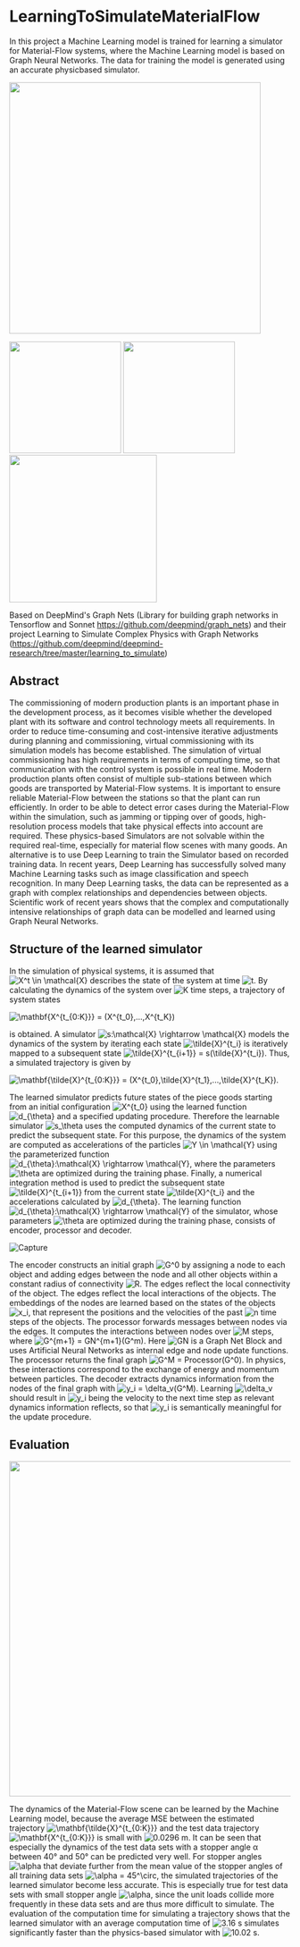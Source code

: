 # LearningToSimulateMaterialFlow
In this project a Machine Learning model is trained for learning a simulator for Material-Flow systems, where the Machine Learning model is based on Graph Neural Networks. The data for training the model is generated using an accurate physicbased simulator.

<img src="https://user-images.githubusercontent.com/63397065/154328745-03cefaf7-da0b-4547-a6eb-723be35ff510.PNG" width="450" /> 

<p float="left">
  <img src="https://user-images.githubusercontent.com/63397065/154323954-2132a131-3dad-4685-b478-ae35638c99bf.gif" width="200" />
  <img src="https://user-images.githubusercontent.com/63397065/154323543-fd61447a-6090-4ab4-80df-0e62b98c8bb3.gif" width="200" /> 
  <img src="https://user-images.githubusercontent.com/63397065/154446452-ef8398f6-7d25-4b6d-8787-f83e6b807375.gif" width="264" /> 
  
Based on DeepMind's Graph Nets (Library for building graph networks in Tensorflow and Sonnet https://github.com/deepmind/graph_nets) and their project Learning to Simulate Complex Physics with Graph Networks (https://github.com/deepmind/deepmind-research/tree/master/learning_to_simulate)

## Abstract
  
The commissioning of modern production plants is an important phase in the development process, as it becomes visible whether the developed plant with its software
and control technology meets all requirements. In order to reduce time-consuming
and cost-intensive iterative adjustments during planning and commissioning, virtual
commissioning with its simulation models has become established. The simulation
of virtual commissioning has high requirements in terms of computing time, so that
communication with the control system is possible in real time.
Modern production plants often consist of multiple sub-stations between which goods
are transported by Material-Flow systems. It is important to ensure reliable Material-Flow
between the stations so that the plant can run efficiently. In order to be able to detect
error cases during the Material-Flow within the simulation, such as jamming or tipping
over of goods, high-resolution process models that take physical effects into account are
required.
These physics-based Simulators are not solvable within the required real-time, especially for material flow scenes with many goods. An alternative is to use Deep Learning
to train the Simulator based on recorded training data. In recent years, Deep Learning
has successfully solved many Machine Learning tasks such as image classification and
speech recognition.
In many Deep Learning tasks, the data can be represented as a graph with complex
relationships and dependencies between objects. Scientific work of recent years shows
that the complex and computationally intensive relationships of graph data can be
modelled and learned using Graph Neural Networks.
  
## Structure of the learned simulator

In the simulation of physical systems, it is assumed that <img src="https://latex.codecogs.com/svg.image?X^t&space;\in&space;\mathcal{X}" title="X^t \in \mathcal{X}" /> describes the state of the system at time <img src="https://latex.codecogs.com/svg.image?t" title="t" />. By calculating the dynamics of the system over <img src="https://latex.codecogs.com/svg.image?K" title="K" /> time steps, a trajectory of system states 
  
<img src="https://latex.codecogs.com/svg.image?\mathbf{X^{t_{0:K}}}&space;=&space;(X^{t_0},...,X^{t_K})" title="\mathbf{X^{t_{0:K}}} = (X^{t_0},...,X^{t_K})" /> 
  
is obtained. A simulator <img src="https://latex.codecogs.com/svg.image?s:\mathcal{X}&space;\rightarrow&space;\mathcal{X}" title="s:\mathcal{X} \rightarrow \mathcal{X}" /> models the dynamics of the system by iterating each state <img src="https://latex.codecogs.com/svg.image?\tilde{X}^{t_i}" title="\tilde{X}^{t_i}" /> is iteratively mapped to a subsequent state <img src="https://latex.codecogs.com/svg.image?\tilde{X}^{t_{i&plus;1}}&space;=&space;s(\tilde{X}^{t_i})" title="\tilde{X}^{t_{i+1}} = s(\tilde{X}^{t_i})" />. Thus, a simulated trajectory is given by 
  
<img src="https://latex.codecogs.com/svg.image?\mathbf{\tilde{X}^{t_{0:K}}}&space;=&space;(X^{t_0},\tilde{X}^{t_1},...,\tilde{X}^{t_K})" title="\mathbf{\tilde{X}^{t_{0:K}}} = (X^{t_0},\tilde{X}^{t_1},...,\tilde{X}^{t_K})" />. 
  
The learned simulator predicts future states of the piece goods starting from an initial configuration <img src="https://latex.codecogs.com/svg.image?X^{t_0}" title="X^{t_0}" /> using the learned function <img src="https://latex.codecogs.com/svg.image?d_{\theta}" title="d_{\theta}" /> and a specified updating procedure. Therefore the learnable simulator <img src="https://latex.codecogs.com/svg.image?s_\theta" title="s_\theta" /> uses the computed dynamics of the current state to predict the subsequent state. For this purpose, the dynamics of the system are computed as accelerations of the particles <img src="https://latex.codecogs.com/svg.image?Y&space;\in&space;\mathcal{Y}" title="Y \in \mathcal{Y}" /> using the parameterized function <img src="https://latex.codecogs.com/svg.image?d_{\theta}:\mathcal{X}&space;\rightarrow&space;\mathcal{Y}" title="d_{\theta}:\mathcal{X} \rightarrow \mathcal{Y}" />, where the parameters <img src="https://latex.codecogs.com/svg.image?\theta" title="\theta" /> are optimized during the training phase. Finally, a numerical integration method is used to predict the subsequent state <img src="https://latex.codecogs.com/svg.image?\tilde{X}^{t_{i&plus;1}}" title="\tilde{X}^{t_{i+1}}" /> from the current state <img src="https://latex.codecogs.com/svg.image?\tilde{X}^{t_i}" title="\tilde{X}^{t_i}" /> and the accelerations calculated by <img src="https://latex.codecogs.com/svg.image?d_{\theta}" title="d_{\theta}" />. The learning function <img src="https://latex.codecogs.com/svg.image?d_{\theta}:\mathcal{X}&space;\rightarrow&space;\mathcal{Y}" title="d_{\theta}:\mathcal{X} \rightarrow \mathcal{Y}" /> of the simulator, whose parameters <img src="https://latex.codecogs.com/svg.image?\theta" title="\theta" /> are optimized during the training phase, consists of encoder, processor and decoder.
  
![Capture](https://user-images.githubusercontent.com/63397065/154433542-bb3c075c-fcb7-443b-aed7-b0afa2f3ccac.PNG)
  
The encoder constructs an initial graph <img src="https://latex.codecogs.com/svg.image?G^0" title="G^0" /> by assigning a node to each object and adding edges between the node and all other objects within a constant radius of connectivity <img src="https://latex.codecogs.com/svg.image?R" title="R" />. The edges reflect the local connectivity of the object. The edges reflect the local interactions of the objects. The embeddings of the nodes are learned based on the states of the objects <img src="https://latex.codecogs.com/svg.image?x_i" title="x_i" />, that represent the positions and the velocities of the past <img src="https://latex.codecogs.com/svg.image?n" title="n" /> time steps of the objects.
The processor forwards messages between nodes via the edges. It computes the interactions between nodes over <img src="https://latex.codecogs.com/svg.image?M" title="M" /> steps, where <img src="https://latex.codecogs.com/svg.image?G^{m&plus;1}&space;=&space;GN^{m&plus;1}(G^m)" title="G^{m+1} = GN^{m+1}(G^m)" />. Here <img src="https://latex.codecogs.com/svg.image?GN" title="GN" /> is a Graph Net Block and uses Artificial Neural Networks as internal edge and node update functions. The processor returns the final graph <img src="https://latex.codecogs.com/svg.image?G^M&space;=&space;Processor(G^0)" title="G^M = Processor(G^0)" />. In physics, these interactions correspond to the exchange of energy and momentum between particles.
The decoder extracts dynamics information from the nodes of the final graph with <img src="https://latex.codecogs.com/svg.image?y_i&space;=&space;\delta_v(G^M)" title="y_i = \delta_v(G^M)" />. Learning <img src="https://latex.codecogs.com/svg.image?\delta_v" title="\delta_v" /> should result in <img src="https://latex.codecogs.com/svg.image?y_i" title="y_i" /> being the velocity to the next time step as relevant dynamics information reflects, so that <img src="https://latex.codecogs.com/svg.image?y_i" title="y_i" /> is semantically meaningful for the update procedure.

## Evaluation
  
<img src="https://user-images.githubusercontent.com/63397065/154442211-96543bc7-4a4c-42cd-a378-fc57eefdf29e.PNG" width="600" /> 
  
The dynamics of the Material-Flow scene can be learned by the Machine Learning model, because the average MSE between the estimated trajectory <img src="https://latex.codecogs.com/svg.image?\mathbf{\tilde{X}^{t_{0:K}}}" title="\mathbf{\tilde{X}^{t_{0:K}}}" /> and the test data trajectory <img src="https://latex.codecogs.com/svg.image?\mathbf{X^{t_{0:K}}}" title="\mathbf{X^{t_{0:K}}}" /> is small with <img src="https://latex.codecogs.com/svg.image?0.0296&space;m" title="0.0296 m" />. It can be seen that especially the dynamics of the test data sets with a stopper angle α between 40° and 50° can be predicted very well. For stopper angles <img src="https://latex.codecogs.com/svg.image?\alpha" title="\alpha" /> that deviate further from the mean value of the stopper angles of all training data sets <img src="https://latex.codecogs.com/svg.image?\alpha&space;=&space;45^\circ" title="\alpha = 45^\circ" />, the simulated trajectories of the learned simulator become less accurate. This is especially true for test data sets with small stopper angle <img src="https://latex.codecogs.com/svg.image?\alpha" title="\alpha" />, since the unit loads collide more frequently in these data sets and are thus more difficult to simulate. The evaluation of the computation time for simulating a trajectory shows that the learned simulator with an average computation time of <img src="https://latex.codecogs.com/svg.image?3.16&space;s" title="3.16 s" /> simulates significantly faster than the physics-based simulator with <img src="https://latex.codecogs.com/svg.image?10.02&space;s" title="10.02 s" />.

